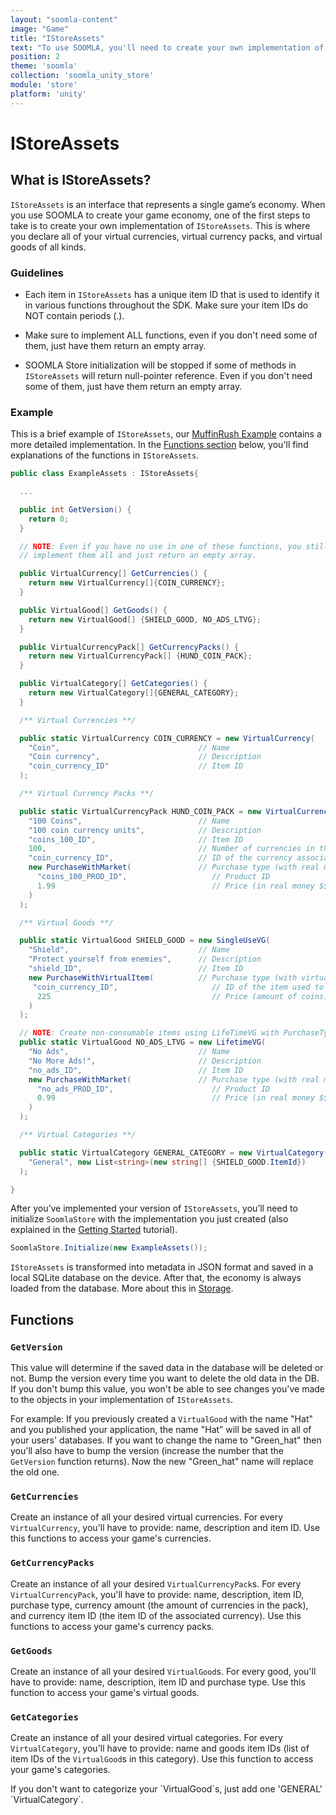 ```yaml
---
layout: "soomla-content"
image: "Game"
title: "IStoreAssets"
text: "To use SOOMLA, you'll need to create your own implementation of IStoreAssets, an interface that represents your game’s economy."
position: 2
theme: 'soomla'
collection: 'soomla_unity_store'
module: 'store'
platform: 'unity'
---
```


# IStoreAssets

## What is IStoreAssets?

`IStoreAssets` is an interface that represents a single game’s economy. When you use SOOMLA to create your game economy, one of the first steps to take is to create your own implementation of `IStoreAssets`. This is where you declare all of your virtual currencies, virtual currency packs, and virtual goods of all kinds.

### Guidelines

- Each item in `IStoreAssets` has a unique item ID that is used to identify it in various functions throughout the SDK. Make sure your item IDs do NOT contain periods (.).

- Make sure to implement ALL functions, even if you don't need some of them, just have them return an empty array.

- SOOMLA Store initialization will be stopped if some of methods in `IStoreAssets` will return null-pointer reference. Even if you don't need some of them, just have them return an empty array.

### Example

This is a brief example of `IStoreAssets`, our [MuffinRush Example](https://github.com/soomla/unity3d-store/blob/master/Soomla/Assets/Examples/MuffinRush/MuffinRushAssets.cs) contains a more detailed implementation. In the [Functions section](#functions) below, you'll find explanations of the functions in `IStoreAssets`.

``` cs
public class ExampleAssets : IStoreAssets{

  ...

  public int GetVersion() {
    return 0;
  }

  // NOTE: Even if you have no use in one of these functions, you still need to
  // implement them all and just return an empty array.

  public VirtualCurrency[] GetCurrencies() {
    return new VirtualCurrency[]{COIN_CURRENCY};
  }

  public VirtualGood[] GetGoods() {
    return new VirtualGood[] {SHIELD_GOOD, NO_ADS_LTVG};
  }

  public VirtualCurrencyPack[] GetCurrencyPacks() {
    return new VirtualCurrencyPack[] {HUND_COIN_PACK};
  }

  public VirtualCategory[] GetCategories() {
    return new VirtualCategory[]{GENERAL_CATEGORY};
  }

  /** Virtual Currencies **/

  public static VirtualCurrency COIN_CURRENCY = new VirtualCurrency(
    "Coin",                               // Name
    "Coin currency",                      // Description
    "coin_currency_ID"                    // Item ID
  );

  /** Virtual Currency Packs **/

  public static VirtualCurrencyPack HUND_COIN_PACK = new VirtualCurrencyPack(
    "100 Coins",                          // Name
    "100 coin currency units",            // Description
    "coins_100_ID",                       // Item ID
    100,                                  // Number of currencies in the pack
    "coin_currency_ID",                   // ID of the currency associated with this pack
    new PurchaseWithMarket(               // Purchase type (with real money $$$)
      "coins_100_PROD_ID",                   // Product ID
      1.99                                   // Price (in real money $$$)
    )
  );

  /** Virtual Goods **/

  public static VirtualGood SHIELD_GOOD = new SingleUseVG(
    "Shield",                             // Name
    "Protect yourself from enemies",      // Description
    "shield_ID",                          // Item ID
    new PurchaseWithVirtualItem(          // Purchase type (with virtual currency)
     "coin_currency_ID",                     // ID of the item used to pay with
      225                                    // Price (amount of coins)
    )
  );

  // NOTE: Create non-consumable items using LifeTimeVG with PurchaseType of PurchaseWithMarket.
  public static VirtualGood NO_ADS_LTVG = new LifetimeVG(
    "No Ads",                             // Name
    "No More Ads!",                       // Description
    "no_ads_ID",                          // Item ID
    new PurchaseWithMarket(               // Purchase type (with real money $$$)
      "no_ads_PROD_ID",                      // Product ID
      0.99                                   // Price (in real money $$$)
    )
  );

  /** Virtual Categories **/

  public static VirtualCategory GENERAL_CATEGORY = new VirtualCategory(
    "General", new List<string>(new string[] {SHIELD_GOOD.ItemId})
  );

}
```

After you’ve implemented your version of `IStoreAssets`, you’ll need to initialize `SoomlaStore` with the implementation you just created (also explained in the [Getting Started](/soomla/unity/store/Store_GettingStarted) tutorial).

``` cs
SoomlaStore.Initialize(new ExampleAssets());
```

`IStoreAssets` is transformed into metadata in JSON format and saved in a local SQLite database on the device. After that, the economy is always loaded from the database. More about this in [Storage](/soomla/unity/store/Store_Storage).

## Functions

### `GetVersion`

This value will determine if the saved data in the database will be deleted or not. Bump the version every time you want to delete the old data in the DB. If you don't bump this value, you won't be able to see changes you've made to the objects in your implementation of `IStoreAssets`.

For example: If you previously created a `VirtualGood` with the name "Hat" and you published your application, the name "Hat” will be saved in all of your users' databases. If you want to change the name to "Green_hat" then you'll also have to bump the version (increase the number that the `GetVersion` function returns). Now the new "Green_hat" name will replace the old one.

### `GetCurrencies`

Create an instance of all your desired virtual currencies. For every `VirtualCurrency`, you'll have to provide: name, description and item ID. Use this functions to access your game's currencies.

### `GetCurrencyPacks`

Create an instance of all your desired `VirtualCurrencyPack`s. For every `VirtualCurrencyPack`, you'll have to provide: name, description, item ID, purchase type, currency amount (the amount of currencies in the pack), and currency item ID (the item ID of the associated currency). Use this functions to access your game's currency packs.

### `GetGoods`

Create an instance of all your desired `VirtualGood`s. For every good, you'll have to provide: name, description, item ID and purchase type. Use this function to access your game's virtual goods.

### `GetCategories`

Create an instance of all your desired virtual categories. For every `VirtualCategory`, you'll have to provide: name and goods item IDs (list of item IDs of the `VirtualGood`s in this category). Use this function to access your game's categories.

<div class="info-box">If you don't want to categorize your `VirtualGood`s, just add one 'GENERAL' `VirtualCategory`.</div>
